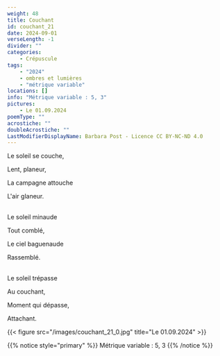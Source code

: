 ```yaml
---
weight: 48
title: Couchant
id: couchant_21
date: 2024-09-01
verseLength: -1
divider: ""
categories:
    - Crépuscule
tags:
    - "2024"
    - ombres et lumières
    - "métrique variable"
locations: []
info: "Métrique variable : 5, 3"
pictures:
    - Le 01.09.2024
poemType: ""
acrostiche: ""
doubleAcrostiche: ""
LastModifierDisplayName: Barbara Post - Licence CC BY-NC-ND 4.0
---
```

Le soleil se couche,

Lent, planeur,

La campagne attouche

L'air glaneur.

 \
Le soleil minaude

Tout comblé,

Le ciel baguenaude

Rassemblé.

 \
Le soleil trépasse

Au couchant,

Moment qui dépasse,

Attachant.

<!-- FM:Snippet:Start data:{"id":"_figure","fields":[{"name":"imageName","value":"couchant_21_0.jpg"},{"name":"imageCaption","value":"Le 01.09.2024"}]} -->
{{< figure src="/images/couchant_21_0.jpg" title="Le 01.09.2024" >}}
<!-- FM:Snippet:End -->

<!-- FM:Snippet:Start data:{"id":"_simpleNotice","fields":[{"name":"content","value":"Métrique variable : 5, 3"}]} -->
{{% notice style="primary" %}}
Métrique variable : 5, 3
{{% /notice %}}
<!-- FM:Snippet:End -->